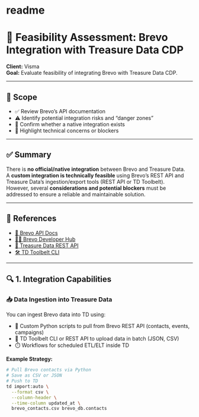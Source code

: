 # readme


# 🧩 Feasibility Assessment: Brevo Integration with Treasure Data CDP

**Client:** Visma  
**Goal:** Evaluate feasibility of integrating Brevo with Treasure Data CDP.

---

## 🎯 Scope

- ✅ Review Brevo’s API documentation  
- ⚠️ Identify potential integration risks and “danger zones”  
- 🔎 Confirm whether a native integration exists  
- 🚧 Highlight technical concerns or blockers  

---

## ✅ Summary

There is **no official/native integration** between Brevo and Treasure Data.  
A **custom integration is technically feasible** using Brevo’s REST API and Treasure Data’s ingestion/export tools (REST API or TD Toolbelt).  
However, several **considerations and potential blockers** must be addressed to ensure a reliable and maintainable solution.

---

## 🔗 References

- [📘 Brevo API Docs](https://developers.brevo.com/)
- [🧑‍💻 Brevo Developer Hub](https://developers.brevo.com/reference/getting-started-1)
- [📘 Treasure Data REST API](https://api-docs.treasuredata.com/)
- [🛠️ TD Toolbelt CLI](https://docs.treasuredata.com/display/public/PD/Installing+TD+Toolbelt)

---

## 🔍 1. Integration Capabilities

### 📥 Data Ingestion into Treasure Data

You can ingest Brevo data into TD using:

- 🐍 Custom Python scripts to pull from Brevo REST API (contacts, events, campaigns)
- 🧰 TD Toolbelt CLI or REST API to upload data in batch (JSON, CSV)
- ⏱️ Workflows for scheduled ETL/ELT inside TD

**Example Strategy:**
```bash
# Pull Brevo contacts via Python
# Save as CSV or JSON
# Push to TD
td import:auto \
  --format csv \
  --column-header \
  --time-column updated_at \
  brevo_contacts.csv brevo_db.contacts
